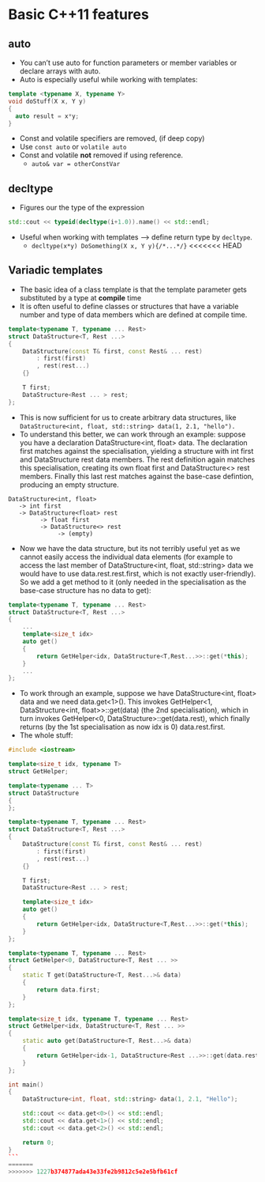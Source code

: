 # Basic C++11 features
## auto
-	You can’t use auto for function parameters or member variables or declare arrays with auto.
- Auto is especially useful while working with templates:
```cpp
template <typename X, typename Y>
void doStuff(X x, Y y)
{
  auto result = x*y;
}
```
-	Const and volatile specifiers are removed, (if deep copy)
  - Use ``const auto`` or ``volatile auto``
- Const and volatile **not** removed if using reference.
  - `auto& var = otherConstVar`

## decltype
- Figures our the type of the expression
```cpp
std::cout << typeid(decltype(i+1.0)).name() << std::endl;
```
- Useful when working with templates --> define return type by `decltype`.
  - `decltype(x*y) DoSomething(X x, Y y){/*...*/}`
<<<<<<< HEAD

## Variadic templates
- The basic idea of a class template is that the template parameter gets substituted by a type at **compile** time
- It is often useful to define classes or structures that have a variable number and type of data members which are defined at compile time.
```cpp
template<typename T, typename ... Rest>
struct DataStructure<T, Rest ...>
{
    DataStructure(const T& first, const Rest& ... rest)
        : first(first)
        , rest(rest...)
    {}

    T first;
    DataStructure<Rest ... > rest;
};
```
- This is now sufficient for us to create arbitrary data structures, like ``DataStructure<int, float, std::string> data(1, 2.1, "hello").``
- To understand this better, we can work through an example: suppose you have a declaration DataStructure<int, float> data. The declaration first matches against the specialisation, yielding a structure with int first and DataStructure<float> rest data members. The rest definition again matches this specialisation, creating its own float first and DataStructure<> rest members. Finally this last rest matches against the base-case defintion, producing an empty structure.
```
DataStructure<int, float>
   -> int first
   -> DataStructure<float> rest
         -> float first
         -> DataStructure<> rest
              -> (empty)
```
- Now we have the data structure, but its not terribly useful yet as we cannot easily access the individual data elements (for example to access the last member of DataStructure<int, float, std::string> data we would have to use data.rest.rest.first, which is not exactly user-friendly). So we add a get method to it (only needed in the specialisation as the base-case structure has no data to get):
```cpp
template<typename T, typename ... Rest>
struct DataStructure<T, Rest ...>
{
    ...
    template<size_t idx>
    auto get()
    {
        return GetHelper<idx, DataStructure<T,Rest...>>::get(*this);
    }
    ...
};
```
- To work through an example, suppose we have DataStructure<int, float> data and we need data.get<1>(). This invokes GetHelper<1, DataStructure<int, float>>::get(data) (the 2nd specialisation), which in turn invokes GetHelper<0, DataStructure<float>>::get(data.rest), which finally returns (by the 1st specialisation as now idx is 0) data.rest.first.
- The whole stuff:
````cpp
#include <iostream>

template<size_t idx, typename T>
struct GetHelper;

template<typename ... T>
struct DataStructure
{
};

template<typename T, typename ... Rest>
struct DataStructure<T, Rest ...>
{
    DataStructure(const T& first, const Rest& ... rest)
        : first(first)
        , rest(rest...)
    {}

    T first;
    DataStructure<Rest ... > rest;

    template<size_t idx>
    auto get()
    {
        return GetHelper<idx, DataStructure<T,Rest...>>::get(*this);
    }
};

template<typename T, typename ... Rest>
struct GetHelper<0, DataStructure<T, Rest ... >>
{
    static T get(DataStructure<T, Rest...>& data)
    {
        return data.first;
    }
};

template<size_t idx, typename T, typename ... Rest>
struct GetHelper<idx, DataStructure<T, Rest ... >>
{
    static auto get(DataStructure<T, Rest...>& data)
    {
        return GetHelper<idx-1, DataStructure<Rest ...>>::get(data.rest);
    }
};

int main()
{
    DataStructure<int, float, std::string> data(1, 2.1, "Hello");

    std::cout << data.get<0>() << std::endl;
    std::cout << data.get<1>() << std::endl;
    std::cout << data.get<2>() << std::endl;

    return 0;
}
```
=======
>>>>>>> 1227b374877ada43e33fe2b9812c5e2e5bfb61cf

